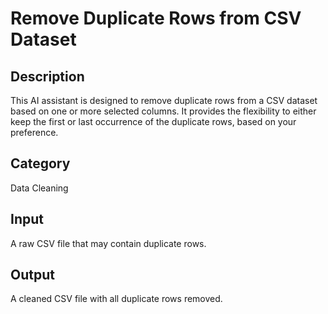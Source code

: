 # Remove Duplicate Rows from CSV Dataset

## Description
This AI assistant is designed to remove duplicate rows from a CSV dataset based on one or more selected columns. It provides the flexibility to either keep the first or last occurrence of the duplicate rows, based on your preference.

## Category
Data Cleaning

## Input
A raw CSV file that may contain duplicate rows.

## Output
A cleaned CSV file with all duplicate rows removed.